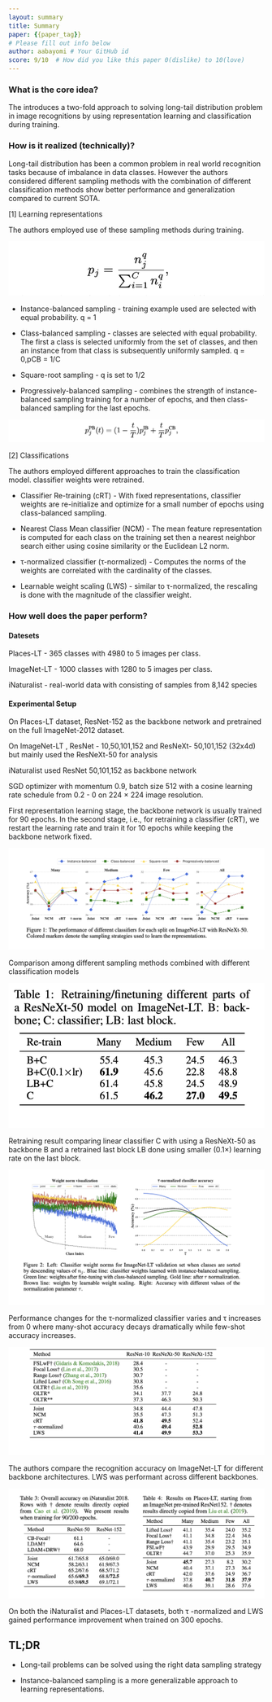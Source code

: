 ```yaml
---
layout: summary
title: Summary
paper: {{paper_tag}}
# Please fill out info below
author: aabayomi # Your GitHub id
score: 9/10  # How did you like this paper 0(dislike) to 10(love)
---
```

### What is the core idea? 

The introduces a two-fold approach to solving long-tail distribution problem in image recognitions by using representation learning and classification during training.

### How is it realized (technically)?

Long-tail distribution has been a common problem in real world recognition tasks because of imbalance in data classes. However the authors considered different sampling methods with the combination of different classification methods show better performance and generalization compared to current SOTA.

[1] Learning representations

 The authors employed use of these sampling methods during training.

![Sampling-1](kang2019decoupling_1g.png)

- Instance-balanced sampling - training example used are selected with equal probability. q = 1

- Class-balanced sampling - classes are selected with equal probability. The first a class is selected uniformly from the set of classes, and then an instance from that class is subsequently uniformly sampled. q = 0,pCB = 1/C

- Square-root sampling -  q is set to 1/2

- Progressively-balanced sampling - combines the strength of instance-balanced sampling training for a number of epochs, and then class-balanced sampling for the last epochs.

![Sampling-1](kang2019decoupling_1f.png)


[2] Classifications 

The authors employed different approaches to train the classification model. classifier weights were retrained.

- Classifier Re-training (cRT) - With fixed representations, classifier weights are re-initialize and optimize for a small number of epochs using class-balanced sampling.

- Nearest Class Mean classifier (NCM) - The mean feature representation is computed for each class on the training set then a nearest neighbor search either using cosine similarity or the Euclidean L2 norm.

- τ-normalized classifier (τ-normalized) - Computes the norms of the weights are correlated with the cardinality of the classes.


- Learnable weight scaling (LWS) - similar to τ-normalized, the rescaling is done with the magnitude of the classifier weight.

### How well does the paper perform?

#### Datesets 

Places-LT - 365 classes with  4980 to 5 images per class.

ImageNet-LT -  1000 classes with 1280 to 5 images per class.

iNaturalist - real-world data with consisting of samples from 8,142 species

#### Experimental Setup 

 On Places-LT dataset, ResNet-152 as the backbone network and pretrained on the full ImageNet-2012 dataset.

 On ImageNet-LT , ResNet - 10,50,101,152 and ResNeXt- 50,101,152 (32x4d) but mainly used the ResNeXt-50 for analysis

 iNaturalist used ResNet 50,101,152 as backbone network

SGD optimizer with momentum 0.9, batch size 512 with a cosine learning rate schedule from 0.2 - 0 on  224 × 224 image resolution. 

First representation learning stage, the backbone network is usually trained for 90 epochs. In the second stage, i.e., for retraining a classifier (cRT), we restart the learning rate and train it for 10 epochs while keeping the backbone network fixed.


![Sampling-1](kang2019decoupling_1a.png)

Comparison among different sampling methods combined with different classification models

![Sampling-2](kang2019decoupling_1b.png)

Retraining result comparing linear classifier C with using a  ResNeXt-50 as backbone B and a retrained last block LB done using smaller (0.1×) learning rate on the last block.

![Sampling-3](kang2019decoupling_1c.png)

Performance changes for the τ-normalized classifier varies and τ increases from 0 where many-shot accuracy decays dramatically while few-shot accuracy increases.


![Sampling-4](kang2019decoupling_1d.png)

The authors compare the recognition accuracy on ImageNet-LT for different backbone architectures. LWS was performant across different backbones.


![Sampling-5](kang2019decoupling_1e.png)

On both the iNaturalist and Places-LT datasets, both τ -normalized and LWS gained performance improvement when trained on 300 epochs.

<!-- * What interesting variants are explored? -->

## TL;DR

* Long-tail problems can be solved using the right data sampling strategy

* Instance-balanced sampling  is a more generalizable  approach  to learning representations.